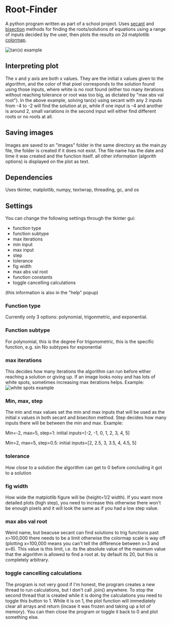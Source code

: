 # Root-Finder

A python program written as part of a school project. Uses [secant](https://en.wikipedia.org/wiki/Secant_method) and [bisection](https://en.wikipedia.org/wiki/Bisection_method) methods for finding the roots/solutions of equations using a range of inputs decided by the user, then plots the results on 2d matplotlib [colormap](https://matplotlib.org/stable/tutorials/colors/colormap-manipulation.html#sphx-glr-tutorials-colors-colormap-manipulation-py).


![tan(x) example](https://github.com/shasumag/Root-Finder/assets/86345158/b3c61771-4068-4a6d-8015-c4d1352ad6f9)

## Interpreting plot
The x and y axis are both x values. They are the initial x values given to the algorithm, and the color of that pixel corresponds to the solution found using those inputs, where white is no root found (either too many iterations without reaching tolerance or root was too big, as dictated by "max abs val root"). In the above example, solving tan(x) using secant with any 2 inputs from -4 to -2 will find the solution at pi, while if one input is -4 and another is around 2, small variations in the second input will either find different roots or no roots at all.

## Saving images
Images are saved to an "images" folder in the same directory as the main.py file, the folder is created if it does not exist. The file name has the date and time it was created and the function itself. all other information (algorith options) is displayed on the plot as text.

## Dependencies
Uses tkinter, matplotlib, numpy, textwrap, threading, gc, and os

## Settings

You can change the following settings through the tkinter gui:
 - function type
 - function subtype
 - max iterations
 - min input
 - max input
 - step
 - tolerance
 - fig width
 - max abs val root
 - function constants
 - toggle cancelling calculations

(this information is also in the "help" popup)

### Function type
Currently only 3 options: polynomial, trigonmetric, and exponential.

### Function subtype
For polynomial, this is the degree
For trigonometric, this is the specific function, e.g. sin
No subtypes for exponential

### max iterations
This decides how many iterations the algorithm can run before either reaching a solution or giving up. If an image looks noisy and has lots of white spots, sometimes increasing max iterations helps.
Example:
![white spots example](https://github.com/shasumag/Root-Finder/assets/86345158/37f78c18-caeb-4728-b7b5-85a15a92d486)

### Min, max, step
The min and max values set the min and max inputs that will be used as the initial x values in both secant and biseciton method. Step decides how many inputs there will be between the min and max. Example:

Min=-2, max=5, step=1: initial inputs=[-2, -1, 0, 1, 2, 3, 4, 5]

Min=2, max=5, step=0.5: initial inputs=[2, 2.5, 3, 3.5, 4, 4.5, 5]

### tolerance
How close to a solution the algorithm can get to 0 before concluding it got to a solution

### fig width
How wide the matplotlib figure will be (height=1/2 width). If you want more detailed plots (high step), you need to increase this otherwise there won't be enough pixels and it will look the same as if you had a low step value.

### max abs val root
Weird name, but beacuse secant can find solutions to trig functions past x>100,000 there needs to be a limit otherwise the colormap scale is way off (plotting x=100,000 means you can't tell the difference between x=3 and x=6). This value is this limit, i.e. its the absolute value of the maximum value that the algorithm is allowed to find a root at.
by default its 20, but this is completely arbitrary.

### toggle cancelling calculations
The program is not very good if I'm honest, the program creates a new thread to run calculations, but I don't call .join() anywhere. To stop the second thread that is created while it is doing the calculations you need to toggle this button to 1. While it is on 1, the plot function will immediately clear all arrays and return (incase it was frozen and taking up a lot of memory). You can then close the program or toggle it back to 0 and plot something else.
